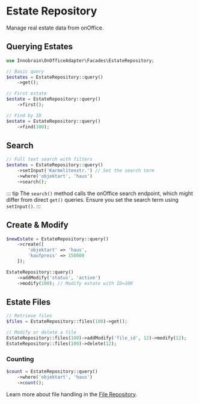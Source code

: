 # Estate Repository

Manage real estate data from onOffice.

## Querying Estates
```php
use Innobrain\OnOfficeAdapter\Facades\EstateRepository;

// Basic query
$estates = EstateRepository::query()
    ->get();

// First estate
$estate = EstateRepository::query()
    ->first();

// Find by ID
$estate = EstateRepository::query()
    ->find(100);
```

## Search
```php
// Full text search with filters
$estates = EstateRepository::query()
    ->setInput('Karmelitenstr.') // Set the search term
    ->where('objektart', 'haus')
    ->search();
```

::: tip
The `search()` method calls the onOffice search endpoint, which might differ from direct `get()` queries. Ensure you set the search term using `setInput()`.
:::

## Create & Modify
```php
$newEstate = EstateRepository::query()
    ->create([
        'objektart' => 'haus',
        'kaufpreis' => 150000
    ]);

EstateRepository::query()
    ->addModify('status', 'active')
    ->modify(100); // Modify estate with ID=100
```

## Estate Files
```php
// Retrieve files
$files = EstateRepository::files(100)->get();

// Modify or delete a file
EstateRepository::files(100)->addModify('file_id', 12)->modify(12);
EstateRepository::files(100)->delete(12);
```

### Counting
```php
$count = EstateRepository::query()
    ->where('objektart', 'haus')
    ->count();
```

Learn more about file handling in the [File Repository](./file-repository.md).